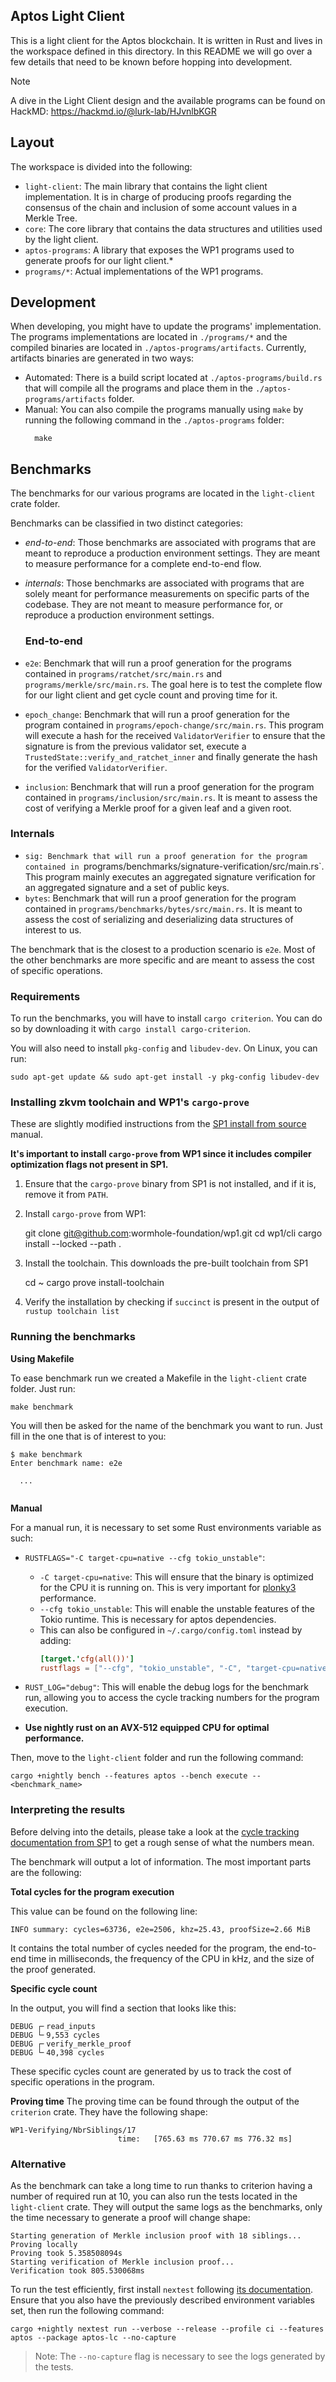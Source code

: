 ## Aptos Light Client

This is a light client for the Aptos blockchain. It is written in Rust and lives in the workspace defined in this
directory.
In this README we will go over a few details that need to be known before hopping into development.

> [!NOTE]
> A dive in the Light Client design and the available programs can be found on
> HackMD: https://hackmd.io/@lurk-lab/HJvnlbKGR

## Layout

The workspace is divided into the following:

- `light-client`: The main library that contains the light client implementation. It is in charge of producing proofs
  regarding the consensus of the chain and inclusion of some account values in a Merkle Tree.
- `core`: The core library that contains the data structures and utilities used by the light client.
- `aptos-programs`: A library that exposes the WP1 programs used to generate proofs for our light client.*
- `programs/*`: Actual implementations of the WP1 programs.

## Development

When developing, you might have to update the programs' implementation. The
programs implementations are located in `./programs/*` and the compiled binaries
are located in `./aptos-programs/artifacts`. Currently, artifacts binaries are
generated in two ways:

- Automated: There is a build script located at `./aptos-programs/build.rs` that
  will compile all the programs and place them in the `./aptos-programs/artifacts`
  folder.
- Manual: You can also compile the programs manually using `make` by running the following
  command in the `./aptos-programs` folder:
  ```shell
    make
    ```

## Benchmarks

The benchmarks for our various programs are located in the `light-client` crate folder.

Benchmarks can be classified in two distinct categories:

- _end-to-end_: Those benchmarks are associated with programs that are meant to reproduce
  a production environment settings. They are meant to measure performance for a complete
  end-to-end flow.
- _internals_: Those benchmarks are associated with programs that are solely meant for
  performance measurements on specific parts of the codebase. They are
  not meant to measure performance for, or reproduce a production environment settings.

  ### End-to-end

- `e2e`: Benchmark that will run a proof generation for the programs contained
  in `programs/ratchet/src/main.rs` and `programs/merkle/src/main.rs`. The goal here
  is to test the complete flow for our light client and get cycle count and proving
  time for it.
- `epoch_change`: Benchmark that will run a proof generation for the program contained
  in `programs/epoch-change/src/main.rs`. This program will execute a hash for the received
  `ValidatorVerifier` to ensure that the signature is from the previous validator set,
  execute a `TrustedState::verify_and_ratchet_inner` and finally generate the
  hash for the verified `ValidatorVerifier`.
- `inclusion`: Benchmark that will run a proof generation for the program contained
  in `programs/inclusion/src/main.rs`. It is meant to assess the cost of verifying
  a Merkle proof for a given leaf and a given root.

### Internals

- `sig: Benchmark that will run a proof generation for the program contained
  in `programs/benchmarks/signature-verification/src/main.rs`. This program mainly executes
  an aggregated signature verification for an aggregated signature and a set
  of public keys.
- `bytes`: Benchmark that will run a proof generation for the program contained
  in `programs/benchmarks/bytes/src/main.rs`. It is meant to assess the cost of serializing
  and deserializing data structures of interest to us.

The benchmark that is the closest to a production scenario is `e2e`. Most of
the other benchmarks are more specific and are meant to assess the cost
of specific operations.

### Requirements

To run the benchmarks, you will have to install `cargo criterion`. You can do
so by downloading it with `cargo install cargo-criterion`.

You will also need to install `pkg-config` and `libudev-dev`. On Linux, you can run:

```shell
sudo apt-get update && sudo apt-get install -y pkg-config libudev-dev
```

### Installing zkvm toolchain and WP1's `cargo-prove`

These are slightly modified instructions from
the [SP1 install from source](https://succinctlabs.github.io/sp1/getting-started/install.html#option-2-building-from-source)
manual.

**It's important to install `cargo-prove` from WP1 since it includes compiler optimization flags not present in SP1.**

1. Ensure that the `cargo-prove` binary from SP1 is not installed, and if it is, remove it from `PATH`.
2. Install `cargo-prove` from WP1:

   git clone git@github.com:wormhole-foundation/wp1.git
   cd wp1/cli
   cargo install --locked --path .

3. Install the toolchain. This downloads the pre-built toolchain from SP1

   cd ~
   cargo prove install-toolchain

4. Verify the installation by checking if `succinct` is present in the output of `rustup toolchain list`

### Running the benchmarks

**Using Makefile**

To ease benchmark run we created a Makefile in the `light-client` crate folder.
Just run:

```shell
make benchmark
```

You will then be asked for the name of the benchmark you want to run. Just
fill in the one that is of interest to you:

```shell
$ make benchmark
Enter benchmark name: e2e

  ...
  
```

**Manual**

For a manual run, it is necessary to set some Rust environments variable as
such:

- `RUSTFLAGS="-C target-cpu=native --cfg tokio_unstable"`:
    - `-C target-cpu=native`: This will ensure that the binary is optimized
      for the CPU it is running on. This is very important
      for [plonky3](https://github.com/plonky3/plonky3?tab=readme-ov-file#cpu-features) performance.
    - `--cfg tokio_unstable`: This will enable the unstable features of the
      Tokio runtime. This is necessary for aptos dependencies.
    - This can also be configured in `~/.cargo/config.toml` instead by adding:
        ```toml
        [target.'cfg(all())']
        rustflags = ["--cfg", "tokio_unstable", "-C", "target-cpu=native"]
        ```

- `RUST_LOG="debug"`: This will enable the debug logs for the benchmark run, allowing you
  to access the cycle tracking numbers for the program execution.
- **Use nightly rust on an AVX-512 equipped CPU for optimal performance.**

Then, move to the `light-client` folder and run the following command:

```shell
cargo +nightly bench --features aptos --bench execute -- <benchmark_name>
```

### Interpreting the results

Before delving into the details, please take a look at the [cycle tracking documentation
from SP1](https://succinctlabs.github.io/sp1/writing-programs/cycle-tracking.html) to get a rough sense of what the
numbers mean.

The benchmark will output a lot of information. The most important parts are the
following:

**Total cycles for the program execution**

This value can be found on the following line:

```shell
INFO summary: cycles=63736, e2e=2506, khz=25.43, proofSize=2.66 MiB
```

It contains the total number of cycles needed for the program, the end-to-end time in milliseconds, the frequency of the
CPU in kHz, and the size of the proof generated.

**Specific cycle count**

In the output, you will find a section that looks like this:

```shell
DEBUG ┌╴read_inputs    
DEBUG └╴9,553 cycles    
DEBUG ┌╴verify_merkle_proof    
DEBUG └╴40,398 cycles    
```

These specific cycles count are generated by us to track the cost of specific operations in the program.

**Proving time**
The proving time can be found through the output of the `criterion` crate.
They have the following shape:

```shell
WP1-Verifying/NbrSiblings/17                                                                          
                        time:   [765.63 ms 770.67 ms 776.32 ms]
```

### Alternative

As the benchmark can take a long time to run thanks to criterion having a number of
required run at 10, you can also run the tests located in the `light-client`
crate. They will output the same logs as the benchmarks, only the time necessary
to generate a proof will change shape:

```shell
Starting generation of Merkle inclusion proof with 18 siblings...
Proving locally
Proving took 5.358508094s
Starting verification of Merkle inclusion proof...
Verification took 805.530068ms
```

To run the test efficiently, first install `nextest` following [its documentation](https://nexte.st/book/installation).
Ensure that you also have the previously described environment variables set, then run the following command:

```shell
cargo +nightly nextest run --verbose --release --profile ci --features aptos --package aptos-lc --no-capture
```

> Note: The `--no-capture` flag is necessary to see the logs generated by the tests.